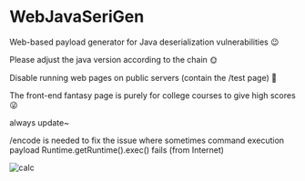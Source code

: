# WebJavaSeriGen
Web-based payload generator for Java deserialization vulnerabilities 😉

Please adjust the java version according to the chain 🌞


Disable running web pages on public servers (contain the /test page) 🚫

The front-end fantasy page is purely for college courses to give high scores 😜

always update~

/encode is needed to fix the issue where sometimes command execution payload Runtime.getRuntime().exec() fails (from Internet)


![calc](https://github.com/user-attachments/assets/ecbe0cba-8a81-4e35-8eb6-a3d7b68819c6)
